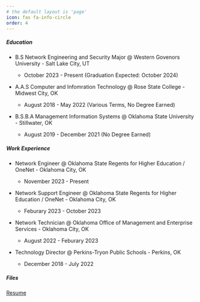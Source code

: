 ```yaml
---
# the default layout is 'page'
icon: fas fa-info-circle
order: 4
---
```


##### Education
- B.S Network Engineering and Security Major @ Western Govenors University - Salt Lake City, UT
    - October 2023 - Present (Graduation Expected: October 2024)

- A.A.S Computer and Infomration Technology @ Rose State College - Midwest City, OK
    - August 2018 - May 2022 (Various Terms, No Degree Earned)

- B.S.B.A Management Information Systems @ Oklahoma State University - Stillwater, OK
    - August 2019 - December 2021 (No Degree Earned)


##### Work Experience
- Network Engineer @ Oklahoma State Regents for Higher Education / OneNet - Oklahoma City, OK
    - November 2023 - Present

 - Network Support Engineer @ Oklahoma State Regents for Higher Education / OneNet - Oklahoma City, OK
    - Feburary 2023 - October 2023   

- Network Technician @ Oklahoma Office of Management and Enterprise Services - Oklahoma City, OK
    - August 2022 - Feburary 2023

- Technology Director @ Perkins-Tryon Public Schools - Perkins, OK
    - December 2018 - July 2022

##### Files
[Resume](https://www.drewjgraham.com/uploads/pdf/GRAHAMDREWJ_RESUME.pdf)
